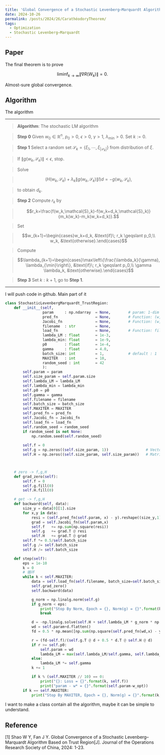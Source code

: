 ```yaml
---
title: 'Global Convergence of a Stochastic Levenberg–Marquardt Algorithm Based on Trust Region'
date: 2024-10-26
permalink: /posts/2024/26/CarathéodoryTheorem/
tags:
  - Optimization
  - Stochastic Levenberg–Marquardt
---
```



## Paper

The final theorem is to prove

$$\liminf_{k\rightarrow \infty} \|\nabla R(W_k)\| = 0.$$

Almost-sure global convergence.

## Algorithm

The algorithm

---
> **Algorithm**: The stochastic LM algorithm

> **Step 0** Given $w_0\in \mathbb{R}^n$, $p_0>0$, $\epsilon>0$, $\gamma>1$, $\lambda_{\min}>0$. Set $k:=0$.

> **Step 1** Select a random set $\mathcal{S}_k=\{\xi_1,\cdots,\xi_{|\mathcal{S}_k|}\}$ from distribution of $\xi$.

> If $\|g(w_k,\mathcal{S}_k)\|<\epsilon$, stop.

> Solve

> $$(H(w_k,\mathcal{S}_k)+\lambda_k \|g(w_k,\mathcal{S}_k)\| I) d = -g(w_k,\mathcal{S}_k),$$

> to obtain $d_k$.

> **Step 2** Compute $r_k$ by

> $$r_k=\frac{f(w_k,\mathcal{S}_k)-f(w_k+d_k,\mathcal{S}_k)}{m_k(w_k)-m_k(w_k+d_k)}.$$

> Set

> $$w_{k+1}=\begin{cases}w_k+d_k, &\text{if}\; r_k \geqslant p_0,\\ w_k, &\text{otherwise}.\end{cases}$$

> Compute

> $$\lambda_{k+1}=\begin{cases}\max\left\{\frac{\lambda_k}{\gamma}, \lambda_{\min}\right\}, &\text{if}\; r_k \geqslant p_0,\\ \gamma \lambda_k, &\text{otherwise}.\end{cases}$$

> **Step 3** Set $k:k+1$, go to **Step 1**.
---



I will push code in github. Main part of it

```python
class StochasticLevenbergMarquardt_TrustRegion:
    def __init__(self, 
                 param     : np.ndarray  = None,        # param: 1-dim param 
                 pred_fn                 = None,        # Function: (w,x) -> Vector: size_y * 1
                 Jacobi_fn               = None,        # Function: (w,x) -> Matrix: size_y * size_param
                 filename  : str         = None, 
                 load_fn                 = None,        # Function: filename -> List[[x,y]]: batch_size * 2
                 lambda_LM : float       = 1e-3,
                 lambda_min: float       = 1e-9, 
                 p0        : float       = 1e-4, 
                 gamma     : float       = 4.0,
                 batch_size: int         = 1,           # default : 1
                 MAXITER   : int         = 10,
                 random_seed : int       = 42
                 ):
        self.param = param
        self.size_param = self.param.size
        self.lambda_LM = lambda_LM
        self.lambda_min = lambda_min
        self.p0 = p0
        self.gamma = gamma
        self.filename = filename
        self.batch_size = batch_size
        self.MAXITER = MAXITER
        self.pred_fn = pred_fn
        self.Jacobi_fn = Jacobi_fn
        self.load_fn = load_fn
        self.random_seed = random_seed
        if random_seed is not None:
            np.random.seed(self.random_seed)
            
        self.f = 0
        self.g = np.zeros((self.size_param, 1))                 # Vector: size_param * 1 , zeros_like(param)
        self.H = np.zeros((self.size_param, self.size_param))   # Matrix: size_param * size_param



    # zero -> f,g,H
    def grad_zero(self):
        self.f = 0
        self.g.fill(0)
        self.H.fill(0)

    # get -> f,g,H
    def backward(self, data):
        size_y = data[0][1].size
        for x,y in data:
            resi = (self.pred_fn(self.param, x) - y).reshape((size_y,1))  # Vector: size_y * 1 
            grad = self.Jacobi_fn(self.param,x)                           # Matrix: size_y * size_param 
            self.f   += np.sum(np.square(resi))
            self.g   += grad.T @ resi
            self.H   += grad.T @ grad
        self.f *= 0.5/self.batch_size
        self.g /= self.batch_size
        self.H /= self.batch_size  

    def step(self):
        eps = 1e-10
        k = 0
        # 循环
        while k < self.MAXITER:
            data = self.load_fn(self.filename, batch_size=self.batch_size, random_seed=self.random_seed)
            self.grad_zero()
            self.backward(data)

            g_norm = np.linalg.norm(self.g)
            if g_norm < eps:
                print("Stop By Norm, Epoch = {}, Norm(g) = {}".format(k, g_norm))
                break

            d = -np.linalg.solve(self.H + self.lambda_LM * g_norm * np.eye(6,6), self.g)
            wd = self.param+d.flatten()
            fd = 0.5 * np.mean([np.sum(np.square(self.pred_fn(wd,x) - y)) for x,y in data])

            r = (fd-self.f)/(self.g.T @ d + 0.5 * d.T @ self.H @ d)
            if r >= self.p0:
                self.param = wd
                lambda_LM = max(self.lambda_LM/self.gamma, self.lambda_min)
            else:
                lambda_LM *= self.gamma
            k += 1

            if k % (self.MAXITER // 10) == 0:
                print("{}: Loss = {}".format(k, self.f))
                print("param - w* = {}".format(self.param-w_opt))
        if k == self.MAXITER:
            print("Stop By MAXITER, Epoch = {}, Norm(g) = {}".format(k, g_norm))
```

I want to make a class contain all the algorithm, maybe it can be simple to understand.






## Reference

[1] Shao W Y, Fan J Y. Global Convergence of a Stochastic Levenberg–Marquardt Algorithm Based on Trust Region[J]. Journal of the Operations Research Society of China, 2024: 1-23.